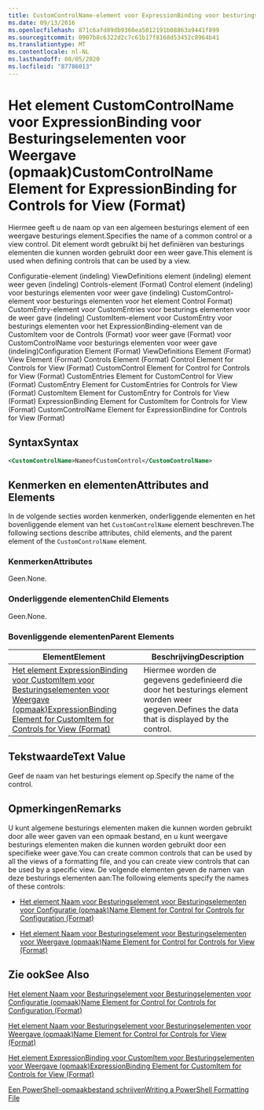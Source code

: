 ```yaml
---
title: CustomControlName-element voor ExpressionBinding voor besturings elementen voor weer gave (indeling) | Microsoft Docs
ms.date: 09/13/2016
ms.openlocfilehash: 871c6afd89db9360ea5012191b08863a9441f899
ms.sourcegitcommit: 0907b8c6322d2c7c61b17f8168d53452c8964b41
ms.translationtype: MT
ms.contentlocale: nl-NL
ms.lasthandoff: 08/05/2020
ms.locfileid: "87786013"
---
```

# <a name="customcontrolname-element-for-expressionbinding-for-controls-for-view-format"></a><span data-ttu-id="c30e7-102">Het element CustomControlName voor ExpressionBinding voor Besturingselementen voor Weergave (opmaak)</span><span class="sxs-lookup"><span data-stu-id="c30e7-102">CustomControlName Element for ExpressionBinding for Controls for View (Format)</span></span>

<span data-ttu-id="c30e7-103">Hiermee geeft u de naam op van een algemeen besturings element of een weergave besturings element.</span><span class="sxs-lookup"><span data-stu-id="c30e7-103">Specifies the name of a common control or a view control.</span></span> <span data-ttu-id="c30e7-104">Dit element wordt gebruikt bij het definiëren van besturings elementen die kunnen worden gebruikt door een weer gave.</span><span class="sxs-lookup"><span data-stu-id="c30e7-104">This element is used when defining controls that can be used by a view.</span></span>

<span data-ttu-id="c30e7-105">Configuratie-element (indeling) ViewDefinitions element (indeling) element weer geven (indeling) Controls-element (Format) Control element (indeling) voor besturings elementen voor weer gave (indeling) CustomControl-element voor besturings elementen voor het element Control Format) CustomEntry-element voor CustomEntries voor besturings elementen voor de weer gave (indeling) CustomItem-element voor CustomEntry voor besturings elementen voor het ExpressionBinding-element van de CustomItem voor de Controls (Format) voor weer gave (Format) voor CustomControlName voor besturings elementen voor weer gave (indeling)</span><span class="sxs-lookup"><span data-stu-id="c30e7-105">Configuration Element (Format) ViewDefinitions Element (Format) View Element (Format) Controls Element (Format) Control Element for Controls for View (Format) CustomControl Element for Control for Controls for View (Format) CustomEntries Element for CustomControl for View (Format) CustomEntry Element for CustomEntries for Controls for View (Format) CustomItem Element for CustomEntry for Controls for View (Format) ExpressionBinding Element for CustomItem for Controls for View (Format) CustomControlName Element for ExpressionBindine for Controls for View (Format)</span></span>

## <a name="syntax"></a><span data-ttu-id="c30e7-106">Syntax</span><span class="sxs-lookup"><span data-stu-id="c30e7-106">Syntax</span></span>

```xml
<CustomControlName>NameofCustomControl</CustomControlName>
```

## <a name="attributes-and-elements"></a><span data-ttu-id="c30e7-107">Kenmerken en elementen</span><span class="sxs-lookup"><span data-stu-id="c30e7-107">Attributes and Elements</span></span>

<span data-ttu-id="c30e7-108">In de volgende secties worden kenmerken, onderliggende elementen en het bovenliggende element van het `CustomControlName` element beschreven.</span><span class="sxs-lookup"><span data-stu-id="c30e7-108">The following sections describe attributes, child elements, and the parent element of the `CustomControlName` element.</span></span>

### <a name="attributes"></a><span data-ttu-id="c30e7-109">Kenmerken</span><span class="sxs-lookup"><span data-stu-id="c30e7-109">Attributes</span></span>

<span data-ttu-id="c30e7-110">Geen.</span><span class="sxs-lookup"><span data-stu-id="c30e7-110">None.</span></span>

### <a name="child-elements"></a><span data-ttu-id="c30e7-111">Onderliggende elementen</span><span class="sxs-lookup"><span data-stu-id="c30e7-111">Child Elements</span></span>

<span data-ttu-id="c30e7-112">Geen.</span><span class="sxs-lookup"><span data-stu-id="c30e7-112">None.</span></span>

### <a name="parent-elements"></a><span data-ttu-id="c30e7-113">Bovenliggende elementen</span><span class="sxs-lookup"><span data-stu-id="c30e7-113">Parent Elements</span></span>

|<span data-ttu-id="c30e7-114">Element</span><span class="sxs-lookup"><span data-stu-id="c30e7-114">Element</span></span>|<span data-ttu-id="c30e7-115">Beschrijving</span><span class="sxs-lookup"><span data-stu-id="c30e7-115">Description</span></span>|
|-------------|-----------------|
|[<span data-ttu-id="c30e7-116">Het element ExpressionBinding voor CustomItem voor Besturingselementen voor Weergave (opmaak)</span><span class="sxs-lookup"><span data-stu-id="c30e7-116">ExpressionBinding Element for CustomItem for Controls for View (Format)</span></span>](./expressionbinding-element-for-customitem-for-controls-for-view-format.md)|<span data-ttu-id="c30e7-117">Hiermee worden de gegevens gedefinieerd die door het besturings element worden weer gegeven.</span><span class="sxs-lookup"><span data-stu-id="c30e7-117">Defines the data that is displayed by the control.</span></span>|

## <a name="text-value"></a><span data-ttu-id="c30e7-118">Tekstwaarde</span><span class="sxs-lookup"><span data-stu-id="c30e7-118">Text Value</span></span>

<span data-ttu-id="c30e7-119">Geef de naam van het besturings element op.</span><span class="sxs-lookup"><span data-stu-id="c30e7-119">Specify the name of the control.</span></span>

## <a name="remarks"></a><span data-ttu-id="c30e7-120">Opmerkingen</span><span class="sxs-lookup"><span data-stu-id="c30e7-120">Remarks</span></span>

<span data-ttu-id="c30e7-121">U kunt algemene besturings elementen maken die kunnen worden gebruikt door alle weer gaven van een opmaak bestand, en u kunt weergave besturings elementen maken die kunnen worden gebruikt door een specifieke weer gave.</span><span class="sxs-lookup"><span data-stu-id="c30e7-121">You can create common controls that can be used by all the views of a formatting file, and you can create view controls that can be used by a specific view.</span></span> <span data-ttu-id="c30e7-122">De volgende elementen geven de namen van deze besturings elementen aan:</span><span class="sxs-lookup"><span data-stu-id="c30e7-122">The following elements specify the names of these controls:</span></span>

- [<span data-ttu-id="c30e7-123">Het element Naam voor Besturingselement voor Besturingselementen voor Configuratie (opmaak)</span><span class="sxs-lookup"><span data-stu-id="c30e7-123">Name Element for Control for Controls for Configuration (Format)</span></span>](./name-element-for-control-for-controls-for-configuration-format.md)

- [<span data-ttu-id="c30e7-124">Het element Naam voor Besturingselement voor Besturingselementen voor Weergave (opmaak)</span><span class="sxs-lookup"><span data-stu-id="c30e7-124">Name Element for Control for Controls for View (Format)</span></span>](./name-element-for-control-for-controls-for-view-format.md)

## <a name="see-also"></a><span data-ttu-id="c30e7-125">Zie ook</span><span class="sxs-lookup"><span data-stu-id="c30e7-125">See Also</span></span>

[<span data-ttu-id="c30e7-126">Het element Naam voor Besturingselement voor Besturingselementen voor Configuratie (opmaak)</span><span class="sxs-lookup"><span data-stu-id="c30e7-126">Name Element for Control for Controls for Configuration (Format)</span></span>](./name-element-for-control-for-controls-for-configuration-format.md)

[<span data-ttu-id="c30e7-127">Het element Naam voor Besturingselement voor Besturingselementen voor Weergave (opmaak)</span><span class="sxs-lookup"><span data-stu-id="c30e7-127">Name Element for Control for Controls for View (Format)</span></span>](./name-element-for-control-for-controls-for-view-format.md)

[<span data-ttu-id="c30e7-128">Het element ExpressionBinding voor CustomItem voor Besturingselementen voor Weergave (opmaak)</span><span class="sxs-lookup"><span data-stu-id="c30e7-128">ExpressionBinding Element for CustomItem for Controls for View (Format)</span></span>](./expressionbinding-element-for-customitem-for-controls-for-view-format.md)

[<span data-ttu-id="c30e7-129">Een PowerShell-opmaakbestand schrijven</span><span class="sxs-lookup"><span data-stu-id="c30e7-129">Writing a PowerShell Formatting File</span></span>](./writing-a-powershell-formatting-file.md)

